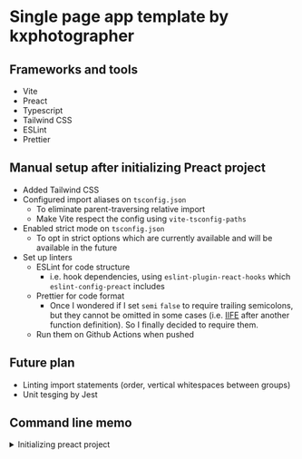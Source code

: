 # Single page app template by kxphotographer

## Frameworks and tools

- Vite
- Preact
- Typescript
- Tailwind CSS
- ESLint
- Prettier

## Manual setup after initializing Preact project

- Added Tailwind CSS
- Configured import aliases on `tsconfig.json`
  - To eliminate parent-traversing relative import
  - Make Vite respect the config using `vite-tsconfig-paths`
- Enabled strict mode on `tsconfig.json`
  - To opt in strict options which are currently available and will be available in the future
- Set up linters
  - ESLint for code structure
    - i.e. hook dependencies, using `eslint-plugin-react-hooks` which `eslint-config-preact` includes
  - Prettier for code format
    - Once I wondered if I set `semi` `false` to require trailing semicolons, but they cannot be omitted in some cases (i.e. [IIFE](https://developer.mozilla.org/en-US/docs/Glossary/IIFE) after another function definition). So I finally decided to require them.
  - Run them on Github Actions when pushed

## Future plan

- Linting import statements (order, vertical whitespaces between groups)
- Unit tesging by Jest

## Command line memo

<details>

<summary>Initializing preact project</summary>

```
$ yarn create preact
yarn create v1.22.19
[1/4] 🔍  Resolving packages...
[2/4] 🚚  Fetching packages...
[3/4] 🔗  Linking dependencies...
[4/4] 🔨  Building fresh packages...
success Installed "create-preact@0.2.1" with binaries:
      - create-preact
[#####################################################################] 239/239
┌  Preact - Fast 3kB alternative to React with the same modern API
│
◇  Project directory:
│  preact-template
│
◇  Project Type:
│  Single Page Application (only client-side)
│
◇  Project language:
│  TypeScript
│
◇  Use router?
│  Yes
│
◇  Use ESLint?
│  Yes
│
◇  Set up project directory
│
◇  Installed project dependencies
│
◇  Getting Started ──────╮
│                        │
│  $ cd preact-template  │
│  $ yarn dev            │
│                        │
├────────────────────────╯
│
└  You're all set!

✨  Done in 40.15s.

```

</details>
